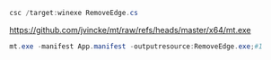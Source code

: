 ```powershell
csc /target:winexe RemoveEdge.cs
```
https://github.com/jvincke/mt/raw/refs/heads/master/x64/mt.exe
```powershell
mt.exe -manifest App.manifest -outputresource:RemoveEdge.exe;#1
```
